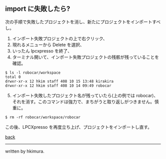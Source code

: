 ## import に失敗したら?

次の手順で失敗したプロジェクトを消し、新たにプロジェクトをインポートすべし。

1. インポート失敗プロジェクトの上で右クリック、
2. 現れるメニューから Delete を選択、
3. いったん lpcxpresso を終了、
4. ターミナル開いて、インポート失敗プロジェクトの残骸が残っていることを確認。
````
$ ls -l robocar/workspace
total 0
drwxr-xr-x 12 hkim staff 408 10 15 13:48 kirakira
drwxr-xr-x 12 hkim staff 408 10 14 09:49 robocar
````
5. インポート失敗したプロジェクト名が残っていたら(上の例では robocar)、
それを消す。このコマンドは強力で、まちがうと取り返しがつきません。慎重に。
````
$ rm -rf robocar/workspace/robocar
````

この後、LPCXpresso を再度立ち上げ、プロジェクトをインポートし直す。

[back](/)

----
written by hkimura.